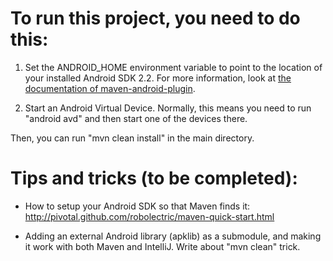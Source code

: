 To run this project, you need to do this:
========================================

1. Set the ANDROID\_HOME environment variable to point to the location of your installed Android SDK 2.2. For more information, look at [the documentation of maven-android-plugin](http://code.google.com/p/maven-android-plugin/wiki/GettingStarted).

2. Start an Android Virtual Device. Normally, this means you need to run "android avd" and then start one of the devices there.

Then, you can run "mvn clean install" in the main directory.

Tips and tricks (to be completed):
=================================

* How to setup your Android SDK so that Maven finds it: http://pivotal.github.com/robolectric/maven-quick-start.html

* Adding an external Android library (apklib) as a submodule, and making it work with both Maven and IntelliJ. Write about "mvn clean" trick.
